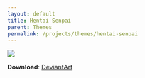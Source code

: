 ```yaml
---
layout: default
title: Hentai Senpai
parent: Themes
permalink: /projects/themes/hentai-senpai
---
```

![][Preview]

**Download**: [DeviantArt][Download]

[Preview]: https://images-wixmp-ed30a86b8c4ca887773594c2.wixmp.com/i/836bd001-fc1e-41ac-8fce-917bee5d1f0e/dii8eck-5a592723-2efa-4c76-b3b9-5427af849437.png/v1/fit/w_828,h_396,q_70,strp/hentai_senpai_by_og_nimbi_dii8eck-414w-2x.jpg
[Download]: https://www.deviantart.com/og-nimbi/art/Hentai-Senpai-1119016100
